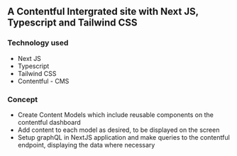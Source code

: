 ## A Contentful Intergrated site with Next JS, Typescript and Tailwind CSS

### Technology used

- Next JS
- Typescript
- Tailwind CSS
- Contentful - CMS


### Concept

- Create Content Models which include reusable components on the contentful dashboard
- Add content to each model as desired, to be displayed on the screen
- Setup graphQL in NextJS application and make queries to the contentful endpoint, displaying the data where necessary

